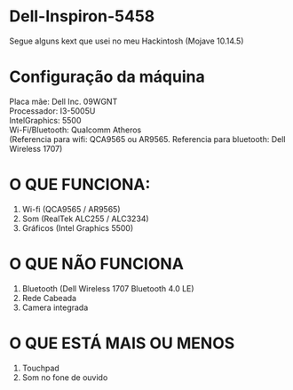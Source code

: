 # Dell-Inspiron-5458
Segue alguns kext que usei no meu Hackintosh (Mojave 10.14.5)

# Configuração da máquina
Placa mãe: Dell Inc. 09WGNT <br/>
Processador: I3-5005U <br/>
IntelGraphics: 5500 <br/>
Wi-Fi/Bluetooth: Qualcomm Atheros <br/>
(Referencia para wifi: QCA9565 ou AR9565. Referencia para bluetooth: Dell Wireless 1707)

# O QUE FUNCIONA:
1. Wi-fi (QCA9565 / AR9565)
2. Som (RealTek ALC255 / ALC3234)
3. Gráficos (Intel Graphics 5500)

# O QUE NÃO FUNCIONA
1. Bluetooth (Dell Wireless 1707 Bluetooth 4.0 LE)
2. Rede Cabeada
3. Camera integrada

# O QUE ESTÁ MAIS OU MENOS
1. Touchpad
2. Som no fone de ouvido
